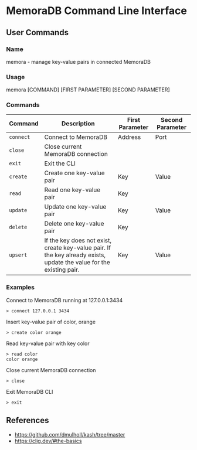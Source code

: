 # MemoraDB Command Line Interface
## User Commands
### Name
memora - manage key-value pairs in connected MemoraDB

### Usage
memora [COMMAND] [FIRST PARAMETER] [SECOND PARAMETER]

### Commands 
| Command | Description | First Parameter | Second Parameter |
| --- | --- | --- | --- |
| `connect` | Connect to MemoraDB | Address | Port |
| `close` | Close current MemoraDB connection |  |  |
| `exit` | Exit the CLI |  |  |
| `create` | Create one key-value pair | Key | Value |
| `read` | Read one key-value pair | Key |  |
| `update` | Update one key-value pair | Key | Value |
| `delete` | Delete one key-value pair | Key |  |
| `upsert` | If the key does not exist, create key-value pair. If the key already exists, update the value for the existing pair. | Key | Value |

### Examples
Connect to MemoraDB running at 127.0.0.1:3434
```
> connect 127.0.0.1 3434
```

Insert key-value pair of color, orange
```
> create color orange
```

Read key-value pair with key color
```
> read color
color orange
```

Close current MemoraDB connection 
```
> close
```

Exit MemoraDB CLI
```
> exit
```

## References
- https://github.com/dmulholl/kash/tree/master
- https://clig.dev/#the-basics